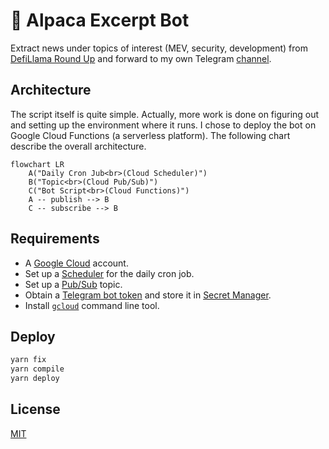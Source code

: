 # 🦙 Alpaca Excerpt Bot

Extract news under topics of interest (MEV, security, development) from [DefiLlama Round Up](https://defillama.com/roundup)
and forward to my own Telegram [channel](https://t.me/iq30_tg).

## Architecture

The script itself is quite simple. Actually, more work is done on figuring out and setting up the
environment where it runs. I chose to deploy the bot on Google Cloud Functions (a serverless
platform). The following chart describe the overall architecture.

```mermaid
flowchart LR
    A("Daily Cron Jub<br>(Cloud Scheduler)")
    B("Topic<br>(Cloud Pub/Sub)")
    C("Bot Script<br>(Cloud Functions)")
    A -- publish --> B
    C -- subscribe --> B
```

## Requirements

-   A [Google Cloud](https://cloud.google.com) account.
-   Set up a [Scheduler](https://cloud.google.com/secret-manager/docs/create-secret) for the daily
    cron job.
-   Set up a [Pub/Sub](https://cloud.google.com/pubsub/docs/publish-receive-messages-console) topic.
-   Obtain a [Telegram bot token](https://core.telegram.org/bots) and store it in [Secret Manager](https://cloud.google.com/secret-manager/docs/create-secret).
-   Install [`gcloud`](https://cloud.google.com/sdk/gcloud) command line tool.

## Deploy

```bash
yarn fix
yarn compile
yarn deploy
```

## License

[MIT](./LICENSE)
